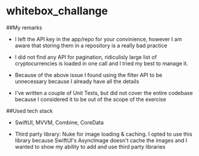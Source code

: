 # whitebox_challange

##My remarks

- I left the API key in the app/repo for your convinience, however I am aware that storing them in a repository is a really bad practice

- I did not find any API for pagination, ridiculisly large list of cryptocurrencies is loaded in one call and I tried my best to manage it.

- Because of the above issue I found using the filter API to be unnecessary because I already have all the details

- I've written a couple of Unit Tests, but did not cover the entire codebase because I considered it to be out of the scope of the exercise


##Used tech stack

- SwiftUI, MVVM, Combine, CoreData

- Third party library: Nuke for image loading & caching. I opted to use this library because SwiftUI's AsyncImage doesn't cache the images and I wanted to show my ability to add and use third party libraries 
